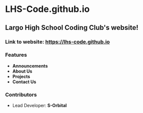 # LHS-Code.github.io
## Largo High School Coding Club's website!

### Link to website: https://lhs-code.github.io

### Features
* **Announcements**
* **About Us**
* **Projects**
* **Contact Us**

### Contributors
* Lead Developer: **S-Orbital**
